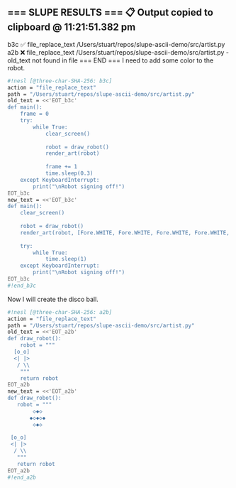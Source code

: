 === SLUPE RESULTS ===
📋 Output copied to clipboard @ 11:21:51.382 pm
---------------------
b3c ✅ file_replace_text /Users/stuart/repos/slupe-ascii-demo/src/artist.py
a2b ❌ file_replace_text /Users/stuart/repos/slupe-ascii-demo/src/artist.py - old_text not found in file
=== END ===
I need to add some color to the robot.

```sh nesl
#!nesl [@three-char-SHA-256: b3c]
action = "file_replace_text"
path = "/Users/stuart/repos/slupe-ascii-demo/src/artist.py"
old_text = <<'EOT_b3c'
def main():
    frame = 0
    try:
        while True:
            clear_screen()
            
            robot = draw_robot()
            render_art(robot)
            
            frame += 1
            time.sleep(0.3)
    except KeyboardInterrupt:
        print("\nRobot signing off!")
EOT_b3c
new_text = <<'EOT_b3c'
def main():
    clear_screen()
    
    robot = draw_robot()
    render_art(robot, [Fore.WHITE, Fore.WHITE, Fore.WHITE, Fore.WHITE, Fore.YELLOW, Fore.BLUE, Fore.RED])
    
    try:
        while True:
            time.sleep(1)
    except KeyboardInterrupt:
        print("\nRobot signing off!")
EOT_b3c
#!end_b3c
```
Now I will create the disco ball.

```sh nesl
#!nesl [@three-char-SHA-256: a2b]
action = "file_replace_text"
path = "/Users/stuart/repos/slupe-ascii-demo/src/artist.py"
old_text = <<'EOT_a2b'
def draw_robot():
    robot = """
  [o_o]
  <| |>
   / \\
    """
    return robot
EOT_a2b
new_text = <<'EOT_a2b'
def draw_robot():
   robot = """
        ◇◆◇
       ◆◇◆◇◆
        ◇◆◇
     
 [o_o]
 <| |>
  / \\
   """
   return robot
EOT_a2b
#!end_a2b
```